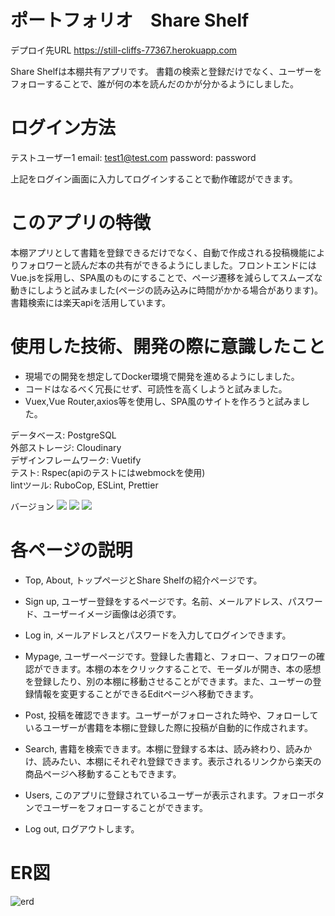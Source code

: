 # ポートフォリオ　Share Shelf

デプロイ先URL
https://still-cliffs-77367.herokuapp.com<br>

Share Shelfは本棚共有アプリです。
書籍の検索と登録だけでなく、ユーザーをフォローすることで、誰が何の本を読んだのかが分かるようにしました。


# ログイン方法

テストユーザー1
email: test1@test.com
password: password<br>

上記をログイン画面に入力してログインすることで動作確認ができます。


# このアプリの特徴

本棚アプリとして書籍を登録できるだけでなく、自動で作成される投稿機能によりフォロワーと読んだ本の共有ができるようにしました。フロントエンドにはVue.jsを採用し、SPA風のものにすることで、ページ遷移を減らしてスムーズな動きにしようと試みました(ページの読み込みに時間がかかる場合があります)。書籍検索には楽天apiを活用しています。


# 使用した技術、開発の際に意識したこと

* 現場での開発を想定してDocker環境で開発を進めるようにしました。
* コードはなるべく冗長にせず、可読性を高くしようと試みました。
* Vuex,Vue Router,axios等を使用し、SPA風のサイトを作ろうと試みました。

データベース: PostgreSQL<br>
外部ストレージ: Cloudinary<br>
デザインフレームワーク: Vuetify<br>
テスト: Rspec(apiのテストにはwebmockを使用)<br>
lintツール: RuboCop, ESLint, Prettier<br>

バージョン
![](https://img.shields.io/badge/Ruby-2.6.6-red.svg)
![](https://img.shields.io/badge/Rails-6.0.3-red.svg)
![](https://img.shields.io/badge/Vue-2.6.12-brightgreen.svg)


# 各ページの説明

* Top, About, トップページとShare Shelfの紹介ページです。

* Sign up, ユーザー登録をするページです。名前、メールアドレス、パスワード、ユーザーイメージ画像は必須です。

* Log in, メールアドレスとパスワードを入力してログインできます。

* Mypage, ユーザーページです。登録した書籍と、フォロー、フォロワーの確認ができます。本棚の本をクリックすることで、モーダルが開き、本の感想を登録したり、別の本棚に移動させることができます。また、ユーザーの登録情報を変更することができるEditページへ移動できます。

* Post, 投稿を確認できます。ユーザーがフォローされた時や、フォローしているユーザーが書籍を本棚に登録した際に投稿が自動的に作成されます。

* Search, 書籍を検索できます。本棚に登録する本は、読み終わり、読みかけ、読みたい、本棚にそれぞれ登録できます。表示されるリンクから楽天の商品ページへ移動することもできます。

* Users, このアプリに登録されているユーザーが表示されます。フォローボタンでユーザーをフォローすることができます。

* Log out, ログアウトします。


# ER図

![erd](https://user-images.githubusercontent.com/47806014/101282352-0d649c00-3818-11eb-9b07-3838b0212d1d.png)

